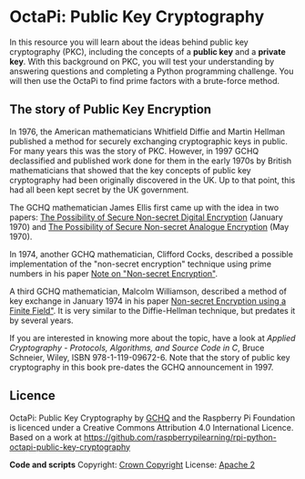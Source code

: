 # OctaPi: Public Key Cryptography

In this resource you will learn about the ideas behind public key cryptography (PKC), including the concepts of a **public key** and a **private key**. With this background on PKC, you will test your understanding by answering questions and completing a Python programming challenge. You will then use the OctaPi to find prime factors with a brute-force method.

## The story of Public Key Encryption

In 1976, the American mathematicians Whitfield Diffie and Martin Hellman published a method for securely exchanging cryptographic keys in public. For many years this was the story of PKC. However, in 1997 GCHQ declassified and published work done for them in the early 1970s by British mathematicians that showed that the key concepts of public key cryptography had been originally discovered in the UK. Up to that point, this had all been kept secret by the UK government.

The GCHQ mathematician James Ellis first came up with the idea in two papers: [The Possibility of Secure Non-secret Digital Encryption](https://www.gchq.gov.uk/sites/default/files/document_files/CESG_Research_Report_No_3006_0.pdf) (January 1970) and [The Possibility of Secure Non-secret Analogue Encryption](https://www.gchq.gov.uk/sites/default/files/document_files/CESG_Research_Report_No_3007_0.pdf) (May 1970).

In 1974, another GCHQ mathematician, Clifford Cocks, described a possible implementation of the "non-secret encryption" technique using prime numbers in his paper [Note on "Non-secret Encryption"](https://www.gchq.gov.uk/sites/default/files/document_files/Cliff%20Cocks%20paper%2019731120.pdf).

A third GCHQ mathematician, Malcolm Williamson, described a method of key exchange in January 1974 in his paper [Non-secret Encryption using a Finite Field"](https://www.gchq.gov.uk/sites/default/files/document_files/nonsecret_encryption_finite_field_0.pdf). It is very similar to the Diffie-Hellman technique, but predates it by several years.

If you are interested in knowing more about the topic, have a look at _Applied Cryptography - Protocols, Algorithms, and Source Code in C_, Bruce Schneier, Wiley, ISBN 978-1-119-09672-6. Note that the story of public key cryptography in this book pre-dates the GCHQ announcement in 1997.

## Licence

OctaPi: Public Key Cryptography by [GCHQ](https://www.gchq.gov.uk/) and the Raspberry Pi Foundation is licenced under a Creative Commons Attribution 4.0 International Licence.
Based on a work at https://github.com/raspberrypilearning/rpi-python-octapi-public-key-cryptography

**Code and scripts**
Copyright: [Crown Copyright](https://www.nationalarchives.gov.uk/information-management/re-using-public-sector-information/uk-government-licensing-framework/crown-copyright/)
License: [Apache 2](https://www.apache.org/licenses/LICENSE-2.0)
